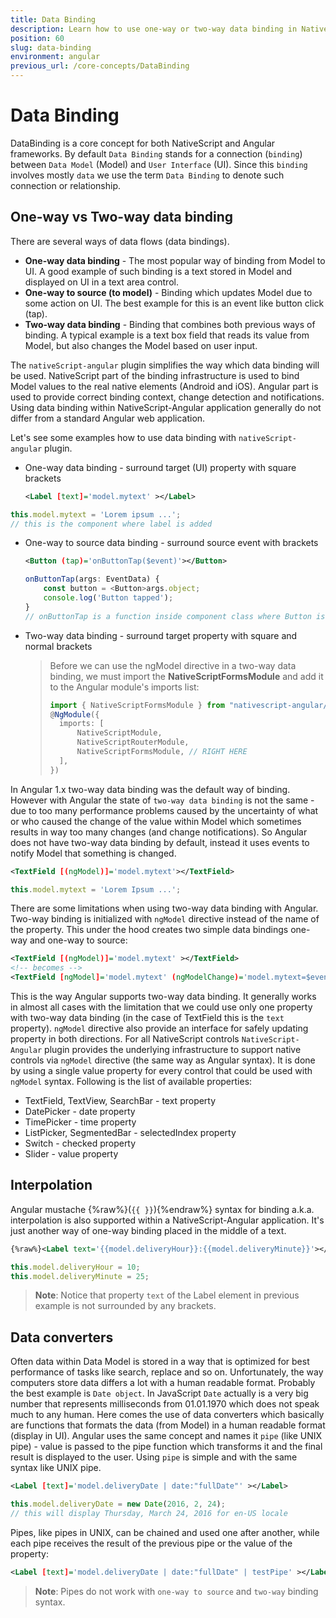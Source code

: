 ```yaml
---
title: Data Binding
description: Learn how to use one-way or two-way data binding in NativeScript with Angular apps
position: 60
slug: data-binding
environment: angular
previous_url: /core-concepts/DataBinding
---
```


# Data Binding

DataBinding is a core concept for both NativeScript and Angular frameworks. By default `Data Binding` stands for a connection (`binding`) between `Data Model` (Model) and `User Interface` (UI). Since this `binding` involves mostly `data` we use the term `Data Binding` to denote such connection or relationship.

## One-way vs Two-way data binding

There are several ways of data flows (data bindings).

* **One-way data binding** - The most popular way of binding from Model to UI. A good example of such binding is a text stored in Model and displayed on UI in a text area control.
* **One-way to source (to model)** - Binding which updates Model due to some action on UI. The best example for this is an event like button click (tap).
* **Two-way data binding** - Binding that combines both previous ways of binding. A typical example is a text box field that reads its value from Model, but also changes the Model based on user input.

The `nativeScript-angular` plugin simplifies the way which data binding will be used. NativeScript part of the binding infrastructure is used to bind Model values to the real native elements (Android and iOS). Angular part is used to provide correct binding context, change detection and notifications. Using data binding within NativeScript-Angular application generally do not differ from a standard Angular web application.

Let's see some examples how to use data binding with `nativeScript-angular` plugin.

* One-way data binding - surround target (UI) property with square brackets

  ``` XML
  <Label [text]='model.mytext' ></Label>
  ```

``` TypeScript
this.model.mytext = 'Lorem ipsum ...';
// this is the component where label is added
```

* One-way to source data binding - surround source event with brackets

  ``` XML
  <Button (tap)='onButtonTap($event)'></Button>
  ```

  ``` TypeScript
  onButtonTap(args: EventData) {
      const button = <Button>args.object;
      console.log('Button tapped');
  }
  // onButtonTap is a function inside component class where Button is placed
  ```

* Two-way data binding - surround target property with square and normal brackets

  > Before we can use the ngModel directive in a two-way data binding, we must import the **NativeScriptFormsModule** and add it to the Angular module's imports list:
  >
  > ``` TypeScript
  > import { NativeScriptFormsModule } from "nativescript-angular/forms"
  > @NgModule({
  >   imports: [
  >       NativeScriptModule,
  >       NativeScriptRouterModule,
  >       NativeScriptFormsModule, // RIGHT HERE
  >   ],
  > })
  > ```

In Angular 1.x two-way data binding was the default way of binding. However with Angular the state of `two-way data binding` is not the same - due to too many performance problems caused by the uncertainty of what or who caused the change of the value within Model which sometimes results in way too many changes (and change notifications). So Angular does not have two-way data binding by default, instead it uses events to notify Model that something is changed.

``` XML
<TextField [(ngModel)]='model.mytext'></TextField>
```

``` TypeScript
this.model.mytext = 'Lorem Ipsum ...';
```

There are some limitations when using two-way data binding with Angular. Two-way binding is initialized with `ngModel` directive instead of the name of the property. This under the hood creates two simple data bindings one-way and one-way to source:

``` XML
<TextField [(ngModel)]='model.mytext' ></TextField>
<!-- becomes -->
<TextField [ngModel]='model.mytext' (ngModelChange)='model.mytext=$event' ></TextField>
```

This is the way Angular supports two-way data binding. It generally works in almost all cases with the limitation that we could use only one property with two-way data binding (in the case of TextField this is the `text` property). `ngModel` directive also provide an interface for safely updating property in both directions. For all NativeScript controls `NativeScript-Angular` plugin provides the underlying infrastructure to support native controls via `ngModel` directive (the same way as Angular syntax). It is done by using a single value property for every control that could be used with `ngModel` syntax. Following is the list of available properties:

* TextField, TextView, SearchBar - text property
* DatePicker - date property
* TimePicker - time property
* ListPicker, SegmentedBar - selectedIndex property
* Switch - checked property
* Slider - value property

## Interpolation

Angular mustache {%raw%}(`{{ }}`){%endraw%} syntax for binding a.k.a. interpolation is also supported within a NativeScript-Angular application. It's just another way of one-way binding placed in the middle of a text.

``` XML
{%raw%}<Label text='{{model.deliveryHour}}:{{model.deliveryMinute}}'></Label>{%endraw%}
```

``` TypeScript
this.model.deliveryHour = 10;
this.model.deliveryMinute = 25;
```

> **Note**: Notice that property `text` of the Label element in previous example is not surrounded by any brackets.

## Data converters

Often data within Data Model is stored in a way that is optimized for best performance of tasks like search, replace and so on. Unfortunately, the way computers store data differs a lot with a human readable format. Probably the best example is `Date object`. In JavaScript `Date` actually is a very big number that represents milliseconds from 01.01.1970 which does not speak much to any human. Here comes the use of data converters which basically are functions that formats the data (from Model) in a human readable format (display in UI). Angular uses the same concept and names it `pipe` (like UNIX pipe) - value is passed to the pipe function which transforms it and the final result is displayed to the user. Using `pipe` is simple and with the same syntax like UNIX pipe.

``` XML
<Label [text]='model.deliveryDate | date:"fullDate"' ></Label>
```

``` TypeScript
this.model.deliveryDate = new Date(2016, 2, 24);
// this will display Thursday, March 24, 2016 for en-US locale
```

Pipes, like pipes in UNIX, can be chained and used one after another, while each pipe receives the result of the previous pipe or the value of the property:

``` XML
<Label [text]='model.deliveryDate | date:"fullDate" | testPipe' ></Label>
```

> **Note**: Pipes do not work with `one-way to source` and `two-way` binding syntax.
